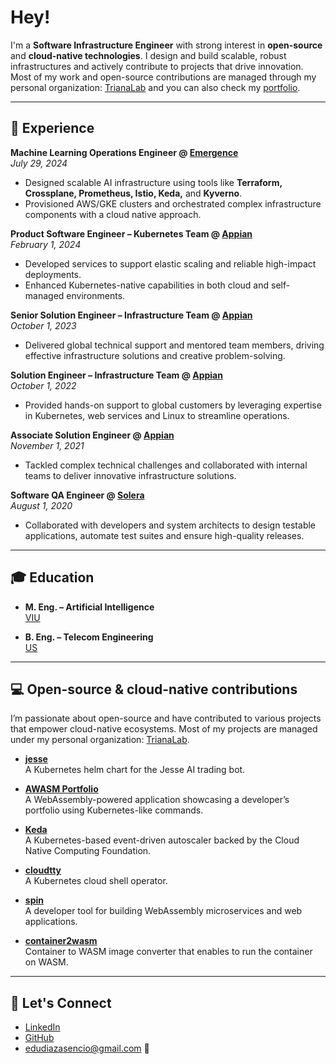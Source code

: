 # Hey!

I'm a **Software Infrastructure Engineer** with strong interest in **open-source** and **cloud-native technologies**. I design and build scalable, robust infrastructures and actively contribute to projects that drive innovation. Most of my work and open-source contributions are managed through my personal organization: [TrianaLab](https://github.com/TrianaLab) and you can also check my [portfolio](https://edudiaz.dev).

---

## 🚀 Experience

**Machine Learning Operations Engineer @ [Emergence](https://emergence.ai)**  
*July 29, 2024*  
- Designed scalable AI infrastructure using tools like **Terraform, Crossplane, Prometheus, Istio, Keda,** and **Kyverno**.  
- Provisioned AWS/GKE clusters and orchestrated complex infrastructure components with a cloud native approach.

**Product Software Engineer – Kubernetes Team @ [Appian](https://appian.com)**  
*February 1, 2024*  
- Developed services to support elastic scaling and reliable high-impact deployments.  
- Enhanced Kubernetes-native capabilities in both cloud and self-managed environments.

**Senior Solution Engineer – Infrastructure Team @ [Appian](https://appian.com)**  
*October 1, 2023*  
- Delivered global technical support and mentored team members, driving effective infrastructure solutions and creative problem-solving.

**Solution Engineer – Infrastructure Team @ [Appian](https://appian.com)**  
*October 1, 2022*  
- Provided hands-on support to global customers by leveraging expertise in Kubernetes, web services and Linux to streamline operations.

**Associate Solution Engineer @ [Appian](https://appian.com)**  
*November 1, 2021*  
- Tackled complex technical challenges and collaborated with internal teams to deliver innovative infrastructure solutions.

**Software QA Engineer @ [Solera](https://solera.com)**  
*August 1, 2020*  
- Collaborated with developers and system architects to design testable applications, automate test suites and ensure high-quality releases.

---

## 🎓 Education

- **M. Eng. – Artificial Intelligence**  
  [VIU](https://universidadviu.com)

- **B. Eng. – Telecom Engineering**  
  [US](https://us.es)

---

## 💻 Open-source & cloud-native contributions

I’m passionate about open-source and have contributed to various projects that empower cloud-native ecosystems. Most of my projects are managed under my personal organization: [TrianaLab](https://github.com/TrianaLab).

- **[jesse](https://github.com/jesse)**  
  A Kubernetes helm chart for the Jesse AI trading bot.

- **[AWASM Portfolio](https://github.com/trianalab/awasm-portfolio)**  
  A WebAssembly-powered application showcasing a developer’s portfolio using Kubernetes-like commands.

- **[Keda](https://github.com/kedacore/keda)**  
  A Kubernetes-based event-driven autoscaler backed by the Cloud Native Computing Foundation.

- **[cloudtty](https://cloudtty.github.io)**  
  A Kubernetes cloud shell operator.

- **[spin](https://github.com/fermyon/spin)**  
  A developer tool for building WebAssembly microservices and web applications.

- **[container2wasm](https://github.com/container2wasm/container2wasm)**  
  Container to WASM image converter that enables to run the container on WASM.

---

## 🤝 Let's Connect

- [LinkedIn](https://www.linkedin.com/in/eduardo-diaz-asencio)
- [GitHub](https://github.com)
- edudiazasencio@gmail.com 📩
